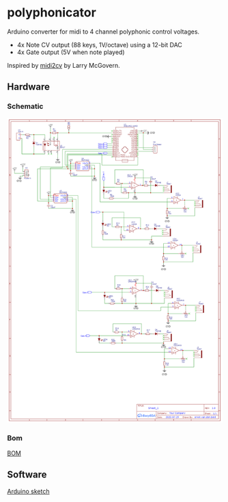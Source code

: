 # polyphonicator
Arduino converter for midi to 4 channel polyphonic control voltages. 

- 4x Note CV output (88 keys, 1V/octave) using a 12-bit DAC
- 4x Gate output (5V when note played)

Inspired by [midi2cv](https://github.com/elkayem/midi2cv/) by Larry McGovern.

## Hardware
### Schematic
![alt text](hardware/schematic_polyphonicator.png "Polyphonicator a.k.a. Polyp")
### Bom
[BOM](hardware/BOM_polyphonicator.csv)

## Software
[Arduino sketch](polyphonicator.ino)